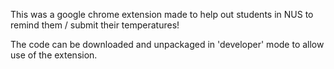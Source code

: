 This was a google chrome extension made to help out students in NUS to remind them / submit their temperatures! 

The code can be downloaded and unpackaged in 'developer' mode to allow use of the extension.

